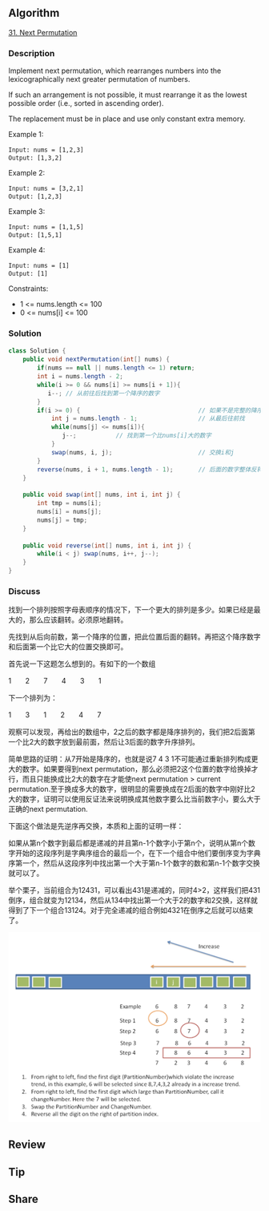 ## Algorithm

[31. Next Permutation](https://leetcode.com/problems/next-permutation/)

### Description

Implement next permutation, which rearranges numbers into the lexicographically next greater permutation of numbers.

If such an arrangement is not possible, it must rearrange it as the lowest possible order (i.e., sorted in ascending order).

The replacement must be in place and use only constant extra memory.

Example 1:

```
Input: nums = [1,2,3]
Output: [1,3,2]
```

Example 2:

```
Input: nums = [3,2,1]
Output: [1,2,3]
```

Example 3:

```
Input: nums = [1,1,5]
Output: [1,5,1]
```

Example 4:

```
Input: nums = [1]
Output: [1]
```

Constraints:

- 1 <= nums.length <= 100
- 0 <= nums[i] <= 100

### Solution

```java
class Solution {
    public void nextPermutation(int[] nums) {
        if(nums == null || nums.length <= 1) return;
        int i = nums.length - 2;
        while(i >= 0 && nums[i] >= nums[i + 1]){
           i--; // 从前往后找到第一个降序的数字
        }
        if(i >= 0) {                                 // 如果不是完整的降序
            int j = nums.length - 1;                 // 从最后往前找
            while(nums[j] <= nums[i]){
               j--;           // 找到第一个比nums[i]大的数字
            }
            swap(nums, i, j);                        // 交换i和j
        }
        reverse(nums, i + 1, nums.length - 1);       // 后面的数字整体反转
    }

    public void swap(int[] nums, int i, int j) {
        int tmp = nums[i];
        nums[i] = nums[j];
        nums[j] = tmp;
    }

    public void reverse(int[] nums, int i, int j) {
        while(i < j) swap(nums, i++, j--);
    }
}
```

### Discuss

找到一个排列按照字母表顺序的情况下，下一个更大的排列是多少。如果已经是最大的，那么应该翻转。必须原地翻转。

先找到从后向前数，第一个降序的位置，把此位置后面的翻转。再把这个降序数字和后面第一个比它大的位置交换即可。

首先说一下这题怎么想到的。有如下的一个数组

1　　2　　7　　4　　3　　1

下一个排列为：

1　　3　　1　　2　　4　　7

观察可以发现，再给出的数组中，2之后的数字都是降序排列的，我们把2后面第一个比2大的数字放到最前面，然后让3后面的数字升序排列。

简单思路的证明：从7开始是降序的，也就是说7 4 3 1不可能通过重新排列构成更大的数字。如果要得到next permutation，那么必须把2这个位置的数字给换掉才行，而且只能换成比2大的数字在才能使next permutation > current permutation.至于换成多大的数字，很明显的需要换成在2后面的数字中刚好比2大的数字，证明可以使用反证法来说明换成其他数字要么比当前数字小，要么大于正确的next permutation.

下面这个做法是先逆序再交换，本质和上面的证明一样：

如果从第n个数字到最后都是递减的并且第n-1个数字小于第n个，说明从第n个数字开始的这段序列是字典序组合的最后一个，在下一个组合中他们要倒序变为字典序第一个，然后从这段序列中找出第一个大于第n-1个数字的数和第n-1个数字交换就可以了。

举个栗子，当前组合为12431，可以看出431是递减的，同时4>2，这样我们把431倒序，组合就变为12134，然后从134中找出第一个大于2的数字和2交换，这样就得到了下一个组合13124。对于完全递减的组合例如4321在倒序之后就可以结束了。

![](assets/20211208-a54ba7e6.png)

## Review


## Tip


## Share
